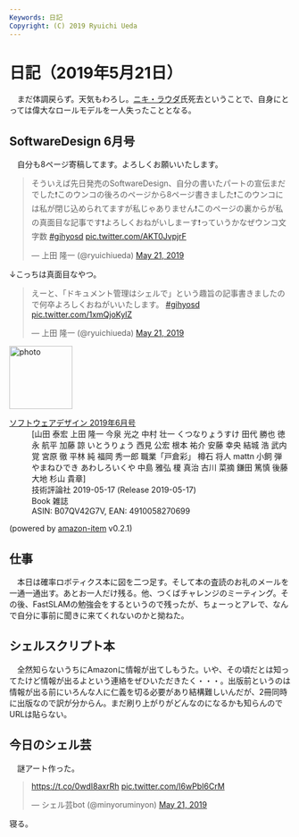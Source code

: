 ```yaml
---
Keywords: 日記
Copyright: (C) 2019 Ryuichi Ueda
---
```


# 日記（2019年5月21日）

　まだ体調戻らず。天気もわろし。[ニキ・ラウダ](https://ja.wikipedia.org/wiki/%E3%83%8B%E3%82%AD%E3%83%BB%E3%83%A9%E3%82%A6%E3%83%80#%E4%BA%BA%E7%89%A9)氏死去ということで、自身にとっては偉大なロールモデルを一人失ったこととなる。

## SoftwareDesign 6月号

　自分も8ページ寄稿してます。よろしくお願いいたします。

<blockquote class="twitter-tweet" data-partner="tweetdeck"><p lang="ja" dir="ltr">そういえば先日発売のSoftwareDesign、自分の書いたパートの宣伝まだでした❗️このウンコの後ろのページから8ページ書きました❗️このウンコには私が閉じ込められてますが私じゃありません❗️このページの裏からが私の真面目な記事です❗️よろしくおねがいしまーす❗️っていうかなぜウンコ文字数 <a href="https://twitter.com/hashtag/gihyosd?src=hash&amp;ref_src=twsrc%5Etfw">#gihyosd</a> <a href="https://t.co/AKT0JvpjrF">pic.twitter.com/AKT0JvpjrF</a></p>&mdash; 上田 隆一 (@ryuichiueda) <a href="https://twitter.com/ryuichiueda/status/1130842657486299137?ref_src=twsrc%5Etfw">May 21, 2019</a></blockquote>

↓こっちは真面目なやつ。

<blockquote class="twitter-tweet" data-partner="tweetdeck"><p lang="ja" dir="ltr">えーと、「ドキュメント管理はシェルで」という趣旨の記事書きましたので何卒よろしくおねがいいたします。 <a href="https://twitter.com/hashtag/gihyosd?src=hash&amp;ref_src=twsrc%5Etfw">#gihyosd</a> <a href="https://t.co/1xmQjoKylZ">pic.twitter.com/1xmQjoKylZ</a></p>&mdash; 上田 隆一 (@ryuichiueda) <a href="https://twitter.com/ryuichiueda/status/1130843933557190657?ref_src=twsrc%5Etfw">May 21, 2019</a></blockquote>
<script async src="https://platform.twitter.com/widgets.js" charset="utf-8"></script>

<div class="card w-75">
  <div class="card-body">
  <a class="item url" href="https://www.amazon.co.jp/exec/obidos/ASIN/B07QV42G7V/ryuichiueda-22"><img class="card-img-top" src="https://images-fe.ssl-images-amazon.com/images/I/51F%2B1W-QebL._SL160_.jpg" width="113" alt="photo"></a>
  <dl class="fn">
    <dt><a href="https://www.amazon.co.jp/exec/obidos/ASIN/B07QV42G7V/ryuichiueda-22">ソフトウェアデザイン 2019年6月号</a></dt>
    <dd>[山田 泰宏 上田 隆一 今泉 光之 中村 壮一 くつなりょうすけ 田代 勝也 徳永 航平 加藤 諒 いとうりょう 西見 公宏 根本 祐介 安藤 幸央 結城 浩 武内 覚 宮原 徹 平林 純 福岡 秀一郎 職業「戸倉彩」 樽石 将人 mattn 小飼 弾 やまねひでき あわしろいくや 中島 雅弘 榎 真治 古川 菜摘 鎌田 篤慎 後藤 大地 杉山 貴章]</dd>
    <dd>技術評論社 2019-05-17 (Release 2019-05-17)</dd>
    <dd>Book 雑誌</dd>
    <dd>ASIN: B07QV42G7V, EAN: 4910058270699</dd>
  </dl>
  <p class="powered-by" >(powered by <a href="https://github.com/spiegel-im-spiegel/amazon-item" >amazon-item</a> v0.2.1)</p>
</div>
</div>


## 仕事

　本日は確率ロボティクス本に図を二つ足す。そして本の査読のお礼のメールを一通一通出す。あとお一人だけ残る。他、つくばチャレンジのミーティング。その後、FastSLAMの勉強会をするというので残ったが、ちょーっとアレで、なんで自分に事前に聞きに来てくれないのかと拗ねた。

## シェルスクリプト本

　全然知らないうちにAmazonに情報が出てしもうた。いや、その頃だとは知ってたけど情報が出るよという連絡をぜひいただきたく・・・。出版前というのは情報が出る前にいろんな人に仁義を切る必要があり結構難しいんだが、2冊同時に出版なので訳が分からん。まだ刷り上がりがどんなのになるかも知らんのでURLは貼らない。


## 今日のシェル芸

　謎アート作った。

<blockquote class="twitter-tweet" data-partner="tweetdeck"><p lang="und" dir="ltr"><a href="https://t.co/0wdI8axrRh">https://t.co/0wdI8axrRh</a> <a href="https://t.co/I6wPbI6CrM">pic.twitter.com/I6wPbI6CrM</a></p>&mdash; シェル芸bot (@minyoruminyon) <a href="https://twitter.com/minyoruminyon/status/1130824145569140737?ref_src=twsrc%5Etfw">May 21, 2019</a></blockquote>
<script async src="https://platform.twitter.com/widgets.js" charset="utf-8"></script>


寝る。
